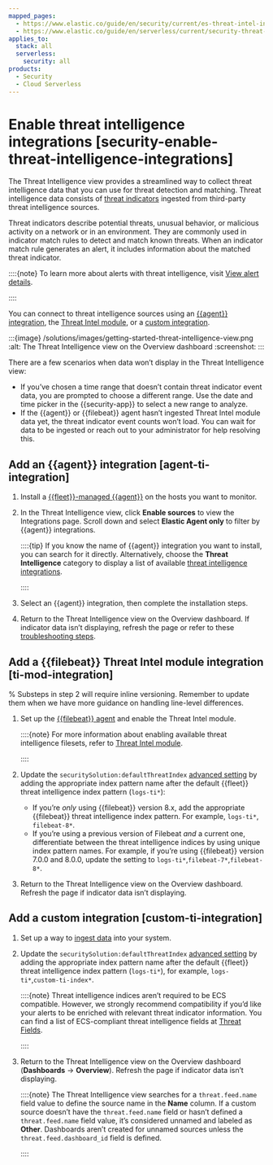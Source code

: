 ```yaml
---
mapped_pages:
  - https://www.elastic.co/guide/en/security/current/es-threat-intel-integrations.html
  - https://www.elastic.co/guide/en/serverless/current/security-threat-intelligence.html
applies_to:
  stack: all
  serverless:
    security: all
products:
  - Security
  - Cloud Serverless
---
```


# Enable threat intelligence integrations [security-enable-threat-intelligence-integrations]

The Threat Intelligence view provides a streamlined way to collect threat intelligence data that you can use for threat detection and matching. Threat intelligence data consists of  [threat indicators](/solutions/security/investigate/indicators-of-compromise.md#ti-indicators) ingested from third-party threat intelligence sources.

Threat indicators describe potential threats, unusual behavior, or malicious activity on a network or in an environment. They are commonly used in indicator match rules to detect and match known threats. When an indicator match rule generates an alert, it includes information about the matched threat indicator.

::::{note}
To learn more about alerts with threat intelligence, visit [View alert details](../detect-and-alert/view-detection-alert-details.md).

::::


You can connect to threat intelligence sources using an [{{agent}} integration](#agent-ti-integration), the [Threat Intel module](#ti-mod-integration), or a [custom integration](#custom-ti-integration).

:::{image} /solutions/images/getting-started-threat-intelligence-view.png
:alt: The Threat Intelligence view on the Overview dashboard
:screenshot:
:::

There are a few scenarios when data won’t display in the Threat Intelligence view:

* If you’ve chosen a time range that doesn’t contain threat indicator event data, you are prompted to choose a different range. Use the date and time picker in the {{security-app}} to select a new range to analyze.
* If the {{agent}} or {{filebeat}} agent hasn’t ingested Threat Intel module data yet, the threat indicator event counts won’t load. You can wait for data to be ingested or reach out to your administrator for help resolving this.


## Add an {{agent}} integration [agent-ti-integration]

1. Install a [{{fleet}}-managed {{agent}}](/reference/fleet/install-fleet-managed-elastic-agent.md) on the hosts you want to monitor.
2. In the Threat Intelligence view, click **Enable sources** to view the Integrations page. Scroll down and select **Elastic Agent only** to filter by {{agent}} integrations.

    ::::{tip}
    If you know the name of {{agent}} integration you want to install, you can search for it directly. Alternatively, choose the **Threat Intelligence** category to display a list of available [threat intelligence integrations](https://docs.elastic.co/en/integrations/threat-intelligence-intro).

    ::::

3. Select an {{agent}} integration, then complete the installation steps.
4. Return to the Threat Intelligence view on the Overview dashboard. If indicator data isn’t displaying, refresh the page or refer to these [troubleshooting steps](../../../troubleshoot/security/indicators-of-compromise.md).


## Add a {{filebeat}} Threat Intel module integration [ti-mod-integration]

% Substeps in step 2 will require inline versioning. Remember to update them when we have more guidance on handling line-level differences.

1. Set up the [{{filebeat}} agent](beats://reference/filebeat/filebeat-installation-configuration.md) and enable the Threat Intel module.

    ::::{note}
    For more information about enabling available threat intelligence filesets, refer to [Threat Intel module](beats://reference/filebeat/filebeat-module-threatintel.md).

    ::::

2. Update the `securitySolution:defaultThreatIndex` [advanced setting](configure-advanced-settings.md#update-threat-intel-indices) by adding the appropriate index pattern name after the default {{fleet}} threat intelligence index pattern (`logs-ti*`):

    * If you’re *only* using {{filebeat}} version 8.x, add the appropriate {{filebeat}} threat intelligence index pattern. For example, `logs-ti*`, `filebeat-8*`.
    * If you’re using a previous version of Filebeat *and* a current one, differentiate between the threat intelligence indices by using unique index pattern names. For example, if you’re using {{filebeat}} version 7.0.0 and 8.0.0, update the setting to `logs-ti*`,`filebeat-7*`,`filebeat-8*`.

3. Return to the Threat Intelligence view on the Overview dashboard. Refresh the page if indicator data isn’t displaying.


## Add a custom integration [custom-ti-integration]

1. Set up a way to [ingest data](ingest-data-to-elastic-security.md) into your system.
2. Update the `securitySolution:defaultThreatIndex` [advanced setting](configure-advanced-settings.md#update-threat-intel-indices) by adding the appropriate index pattern name after the default {{fleet}} threat intelligence index pattern (`logs-ti*`), for example, `logs-ti*`,`custom-ti-index*`.

    ::::{note}
    Threat intelligence indices aren’t required to be ECS compatible. However, we strongly recommend compatibility if you’d like your alerts to be enriched with relevant threat indicator information. You can find a list of ECS-compliant threat intelligence fields at [Threat Fields](ecs://reference/ecs-threat.md).

    ::::

3. Return to the Threat Intelligence view on the Overview dashboard (**Dashboards** → **Overview**). Refresh the page if indicator data isn’t displaying.

    ::::{note}
    The Threat Intelligence view searches for a `threat.feed.name` field value to define the source name in the **Name** column. If a custom source doesn’t have the `threat.feed.name` field or hasn’t defined a `threat.feed.name` field value, it’s considered unnamed and labeled as **Other**. Dashboards aren’t created for unnamed sources unless the `threat.feed.dashboard_id` field is defined.

    ::::
